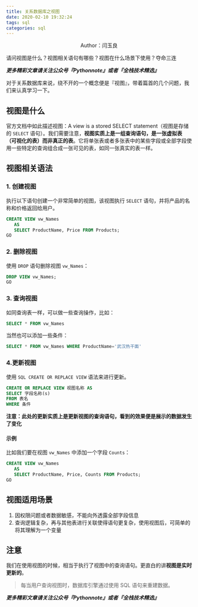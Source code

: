 ```yaml
---
title: 关系数据库之视图
date: 2020-02-10 19:32:24
tags: sql
categories: sql
---
```


<center>Author：闫玉良</center>

请问视图是什么？视图相关语句有哪些？视图在什么场景下使用？夺命三连

<!--more-->

***更多精彩文章请关注公众号『Pythonnote』或者『全栈技术精选』***

对于关系数据库来说，绕不开的一个概念便是『视图』，带着篇首的几个问题，我们来认真学习一下。

## 视图是什么

官方文档中如此描述视图：A view is a stored SELECT statement（视图是存储的 `SELECT` 语句）。我们需要注意，**视图实质上是一组查询语句，是一张虚拟表（可视化的表）而非真正的表**。它将单张表或者多张表中的某些字段或全部字段使用一些特定的查询组合成一张可见的表，如同一张真实的表一样。

## 视图相关语法

### 1. 创建视图

执行以下语句创建一个非常简单的视图，该视图执行 `SELECT` 语句，并将产品的名称和价格返回给用户。

```sql
CREATE VIEW vw_Names  
   AS  
   SELECT ProductName, Price FROM Products;  
GO
```

### 2. 删除视图

使用 `DROP` 语句删除视图 `vw_Names`：

```sql
DROP VIEW vw_Names;  
GO  
```

### 3. 查询视图

如同查询表一样，可以做一些查询操作，比如：

```sql
SELECT * FROM vw_Names
```

当然也可以添加一些条件：

```sql
SELECT * FROM vw_Names WHERE ProductName='武汉热干面'
```

### 4.更新视图

使用 `SQL CREATE OR REPLACE VIEW` 语法来进行更新。

```sql
CREATE OR REPLACE VIEW 视图名称 AS
SELECT 字段名称(s)
FROM 表名
WHERE 条件
```

**注意：此处的更新实质上是更新视图的查询语句，看到的效果便是展示的数据发生了变化**

#### 示例

比如我们要在视图 `vw_Names` 中添加一个字段 `Counts`：

```sql
CREATE VIEW vw_Names  
   AS  
   SELECT ProductName, Price, Counts FROM Products;  
GO
```

## 视图适用场景

1. 因权限问题或者数据敏感，不能向外透露全部字段信息
2. 查询逻辑复杂，再与其他表进行关联使得语句更复杂，使用视图后，可简单的将其理解为一个变量

## 注意

我们在使用视图的时候，相当于执行了视图中的查询语句。更直白的讲**视图是实时更新的**。

> 每当用户查询视图时，数据库引擎通过使用 SQL 语句来重建数据。



***更多精彩文章请关注公众号『Pythonnote』或者『全栈技术精选』***